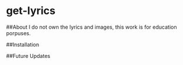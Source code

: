 # get-lyrics

##About
I do not own the lyrics and images, this work is for education porpuses. 

##Installation

##Future Updates
